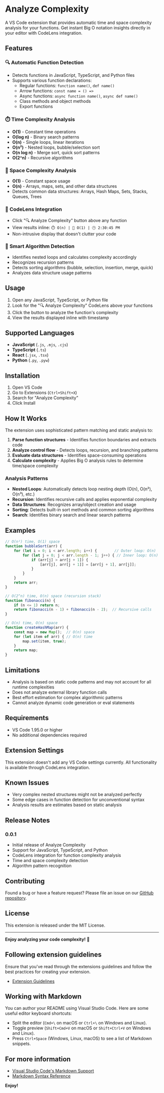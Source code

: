 # Analyze Complexity

A VS Code extension that provides automatic time and space complexity analysis for your functions. Get instant Big O notation insights directly in your editor with CodeLens integration.

## Features

### 🔍 **Automatic Function Detection**
- Detects functions in JavaScript, TypeScript, and Python files
- Supports various function declarations:
  - Regular functions: `function name()`, `def name()`
  - Arrow functions: `const name = () =>`
  - Async functions: `async function name()`, `async def name()`
  - Class methods and object methods
  - Export functions

### ⏱️ **Time Complexity Analysis**
- **O(1)** - Constant time operations
- **O(log n)** - Binary search patterns
- **O(n)** - Single loops, linear iterations
- **O(n²)** - Nested loops, bubble/selection sort
- **O(n log n)** - Merge sort, quick sort patterns
- **O(2^n)** - Recursive algorithms

### 💾 **Space Complexity Analysis**
- **O(1)** - Constant space usage
- **O(n)** - Arrays, maps, sets, and other data structures
- Detects common data structures: Arrays, Hash Maps, Sets, Stacks, Queues, Trees

### 🎯 **CodeLens Integration**
- Click "🔍 Analyze Complexity" button above any function
- View results inline: `⏱️ O(n) | 💾 O(1) | 🕒 2:30:45 PM`
- Non-intrusive display that doesn't clutter your code

### 🧠 **Smart Algorithm Detection**
- Identifies nested loops and calculates complexity accordingly
- Recognizes recursion patterns
- Detects sorting algorithms (bubble, selection, insertion, merge, quick)
- Analyzes data structure usage patterns

## Usage

1. Open any JavaScript, TypeScript, or Python file
2. Look for the "🔍 Analyze Complexity" CodeLens above your functions
3. Click the button to analyze the function's complexity
4. View the results displayed inline with timestamp

## Supported Languages

- **JavaScript** (`.js`, `.mjs`, `.cjs`)
- **TypeScript** (`.ts`)
- **React** (`.jsx`, `.tsx`)
- **Python** (`.py`, `.pyw`)

## Installation

1. Open VS Code
2. Go to Extensions (`Ctrl+Shift+X`)
3. Search for "Analyze Complexity"
4. Click Install

## How It Works

The extension uses sophisticated pattern matching and static analysis to:

1. **Parse function structures** - Identifies function boundaries and extracts code
2. **Analyze control flow** - Detects loops, recursion, and branching patterns
3. **Evaluate data structures** - Identifies space-consuming operations
4. **Calculate complexity** - Applies Big O analysis rules to determine time/space complexity

### Analysis Patterns

- **Nested Loops**: Automatically detects loop nesting depth (O(n), O(n²), O(n³), etc.)
- **Recursion**: Identifies recursive calls and applies exponential complexity
- **Data Structures**: Recognizes array/object creation and usage
- **Sorting**: Detects built-in sort methods and common sorting algorithms
- **Search**: Identifies binary search and linear search patterns

## Examples

```javascript
// O(n²) time, O(1) space
function bubbleSort(arr) {
    for (let i = 0; i < arr.length; i++) {        // Outer loop: O(n)
        for (let j = 0; j < arr.length - 1; j++) { // Inner loop: O(n)
            if (arr[j] > arr[j + 1]) {
                [arr[j], arr[j + 1]] = [arr[j + 1], arr[j]];
            }
        }
    }
    return arr;
}

// O(2^n) time, O(n) space (recursion stack)
function fibonacci(n) {
    if (n <= 1) return n;
    return fibonacci(n - 1) + fibonacci(n - 2);  // Recursive calls
}

// O(n) time, O(n) space
function createHashMap(arr) {
    const map = new Map();  // O(n) space
    for (let item of arr) { // O(n) time
        map.set(item, true);
    }
    return map;
}
```

## Limitations

- Analysis is based on static code patterns and may not account for all runtime complexities
- Does not analyze external library function calls
- Best effort estimation for complex algorithmic patterns
- Cannot analyze dynamic code generation or eval statements

## Requirements

- VS Code 1.95.0 or higher
- No additional dependencies required

## Extension Settings

This extension doesn't add any VS Code settings currently. All functionality is available through CodeLens integration.

## Known Issues

- Very complex nested structures might not be analyzed perfectly
- Some edge cases in function detection for unconventional syntax
- Analysis results are estimates based on static analysis

## Release Notes

### 0.0.1

- Initial release of Analyze Complexity
- Support for JavaScript, TypeScript, and Python
- CodeLens integration for function complexity analysis
- Time and space complexity detection
- Algorithm pattern recognition

## Contributing

Found a bug or have a feature request? Please file an issue on our [GitHub repository](https://github.com/your-username/vsce-analyze-complexity).

## License

This extension is released under the MIT License.

---

**Enjoy analyzing your code complexity!** 🚀

## Following extension guidelines

Ensure that you've read through the extensions guidelines and follow the best practices for creating your extension.

* [Extension Guidelines](https://code.visualstudio.com/api/references/extension-guidelines)

## Working with Markdown

You can author your README using Visual Studio Code. Here are some useful editor keyboard shortcuts:

* Split the editor (`Cmd+\` on macOS or `Ctrl+\` on Windows and Linux).
* Toggle preview (`Shift+Cmd+V` on macOS or `Shift+Ctrl+V` on Windows and Linux).
* Press `Ctrl+Space` (Windows, Linux, macOS) to see a list of Markdown snippets.

## For more information

* [Visual Studio Code's Markdown Support](http://code.visualstudio.com/docs/languages/markdown)
* [Markdown Syntax Reference](https://help.github.com/articles/markdown-basics/)

**Enjoy!**
